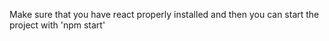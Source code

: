 Make sure that you have react properly installed and then you can start the project with 'npm start'
